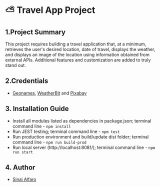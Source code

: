# :partly_sunny: Travel App Project

## 1.Project Summary

This project requires building a travel application that, at a minimum, retrieves the user's desired location, date of travel, displays the weather, and displays an image of the location using information obtained from external APIs. Additional features and customization are added to truly stand out.


## 2.Credentials

* [Geonames](https://www.geonames.org/ "Geonames"), [WeatherBit](https://www.weatherbit.io/ "WeatherBit") and [Pixabay](https://pixabay.com/ "Pixabay") 


## 3. Installation Guide

* Install all modules listed as dependencies in package.json; terminal command line - `npm install`
* Run JEST testing; terminal command line - `npm test`
* Run production environment and build/update dist folder; terminal command line - `npm run build-prod`
* Run local server (http://localhost:8081/); terminal command line - `npm run start`

## 4. Author

* [Sinai Alfaro](https://www.linkedin.com/in/sinaialfaroh/ "Sinai Alfaro")